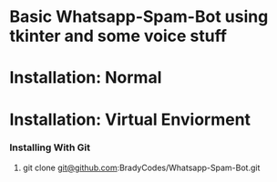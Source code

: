 # Basic Whatsapp-Spam-Bot using tkinter and some voice stuff


# Installation: Normal





# Installation: Virtual Enviorment

### Installing With Git

1.    git clone git@github.com:BradyCodes/Whatsapp-Spam-Bot.git
